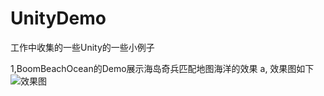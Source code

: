 # UnityDemo
工作中收集的一些Unity的一些小例子

1,BoomBeachOcean的Demo展示海岛奇兵匹配地图海洋的效果
a, 效果图如下
![效果图](https://github.com/xieliujian/UnityDemo/raw/master/Snapshot/BoomBeachOcean/Ocean.png)
